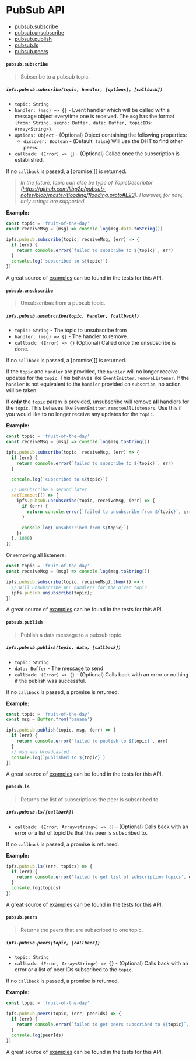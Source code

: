 # PubSub API

* [pubsub.subscribe](#pubsubsubscribe)
* [pubsub.unsubscribe](#pubsubunsubscribe)
* [pubsub.publish](#pubsubpublish)
* [pubsub.ls](#pubsubls)
* [pubsub.peers](#pubsubpeers)

#### `pubsub.subscribe`

> Subscribe to a pubsub topic.

##### `ipfs.pubsub.subscribe(topic, handler, [options], [callback])`

- `topic: String`
- `handler: (msg) => {}` - Event handler which will be called with a message object everytime one is received. The `msg` has the format `{from: String, seqno: Buffer, data: Buffer, topicIDs: Array<String>}`.
- `options: Object` - (Optional) Object containing the following properties:
  - `discover: Boolean` - (Default: `false`) Will use the DHT to find other peers.
- `callback: (Error) => {}` - (Optional) Called once the subscription is established.

If no `callback` is passed, a [promise][] is returned.

> _In the future, topic can also be type of TopicDescriptor (https://github.com/libp2p/pubsub-notes/blob/master/flooding/flooding.proto#L23). However, for now, only strings are supported._

**Example:**

```JavaScript
const topic = 'fruit-of-the-day'
const receiveMsg = (msg) => console.log(msg.data.toString())

ipfs.pubsub.subscribe(topic, receiveMsg, (err) => {
  if (err) {
    return console.error(`failed to subscribe to ${topic}`, err)
  }
  console.log(`subscribed to ${topic}`)
})
```

A great source of [examples][] can be found in the tests for this API.

#### `pubsub.unsubscribe`

> Unsubscribes from a pubsub topic.

##### `ipfs.pubsub.unsubscribe(topic, handler, [callback])`

- `topic: String` - The topic to unsubscribe from
- `handler: (msg) => {}` - The handler to remove.
- `callback: (Error) => {}` (Optional) Called once the unsubscribe is done.

If no `callback` is passed, a [promise][] is returned.

If the `topic` and `handler` are provided, the `handler` will no longer receive updates for the `topic`. This behaves like `EventEmitter.removeListener`. If the `handler` is not equivalent to the `handler` provided on `subscribe`, no action will be taken.

If **only** the `topic` param is provided, unsubscribe will remove **all** handlers for the `topic`. This behaves like `EventEmitter.remoteAllListeners`. Use this if you would like to no longer receive any updates for the `topic`.

**Example:**

```JavaScript
const topic = 'fruit-of-the-day'
const receiveMsg = (msg) => console.log(msg.toString())

ipfs.pubsub.subscribe(topic, receiveMsg, (err) => {
  if (err) {
    return console.error(`failed to subscribe to ${topic}`, err)
  }

  console.log(`subscribed to ${topic}`)

  // unsubscribe a second later
  setTimeout(() => {
    ipfs.pubsub.unsubscribe(topic, receiveMsg, (err) => {
      if (err) {
        return console.error(`failed to unsubscribe from ${topic}`, err)
      }

      console.log(`unsubscribed from ${topic}`)
    })
  }, 1000)
})
```

Or removing all listeners: 
```JavaScript
const topic = 'fruit-of-the-day'
const receiveMsg = (msg) => console.log(msg.toString())

ipfs.pubsub.subscribe(topic, receiveMsg).then(() => {
  // Will unsubscribe ALL handlers for the given topic
  ipfs.pubsub.unsubscribe(topic);
})
```

A great source of [examples][] can be found in the tests for this API.

#### `pubsub.publish`

> Publish a data message to a pubsub topic.

##### `ipfs.pubsub.publish(topic, data, [callback])`

- `topic: String`
- `data: Buffer` - The message to send
- `callback: (Error) => {}` - (Optional) Calls back with an error or nothing if the publish was successful.

If no `callback` is passed, a promise is returned.

**Example:**

```JavaScript
const topic = 'fruit-of-the-day'
const msg = Buffer.from('banana')

ipfs.pubsub.publish(topic, msg, (err) => {
  if (err) {
    return console.error(`failed to publish to ${topic}`, err)
  }
  // msg was broadcasted
  console.log(`published to ${topic}`)
})
```

A great source of [examples][] can be found in the tests for this API.

#### `pubsub.ls`

> Returns the list of subscriptions the peer is subscribed to.

##### `ipfs.pubsub.ls([callback])`

- `callback: (Error, Array<string>) => {}` - (Optional) Calls back with an error or a list of topicIDs that this peer is subscribed to.

If no `callback` is passed, a promise is returned.

**Example:**

```JavaScript
ipfs.pubsub.ls((err, topics) => {
  if (err) {
    return console.error('failed to get list of subscription topics', err)
  }
  console.log(topics)
})
```

A great source of [examples][] can be found in the tests for this API.

#### `pubsub.peers`

> Returns the peers that are subscribed to one topic.

##### `ipfs.pubsub.peers(topic, [callback])`

- `topic: String`
- `callback: (Error, Array<String>) => {}` - (Optional) Calls back with an error or a list of peer IDs subscribed to the `topic`.

If no `callback` is passed, a promise is returned.

**Example:**

```JavaScript
const topic = 'fruit-of-the-day'

ipfs.pubsub.peers(topic, (err, peerIds) => {
  if (err) {
    return console.error(`failed to get peers subscribed to ${topic}`, err)
  }
  console.log(peerIds)
})
```

A great source of [examples][] can be found in the tests for this API.

[examples]: https://github.com/ipfs/interface-ipfs-core/blob/master/src/pubsub
